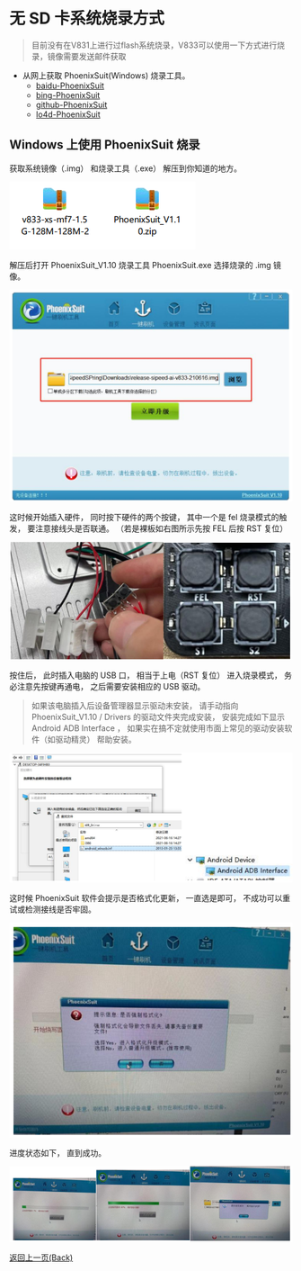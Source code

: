 # 无 SD 卡系统烧录方式

> 目前没有在V831上进行过flash系统烧录，V833可以使用一下方式进行烧录，镜像需要发送邮件获取

- 从网上获取 PhoenixSuit(Windows) 烧录工具。
  - [baidu-PhoenixSuit](https://www.baidu.com/s?wd=PhoenixSuit)
  - [bing-PhoenixSuit](https://www.bing.com/search?q=PhoenixSuit&FORM=BESBTB&mkt=zh-CN) 
  - [github-PhoenixSuit](https://github.com/colorfulshark/PhoenixSuit)
  - [lo4d-PhoenixSuit](https://phoenixsuit.en.lo4d.com/windows)

## Windows 上使用 PhoenixSuit 烧录

获取系统镜像（.img） 和烧录工具（.exe） 解压到你知道的地方。

![](./../img/no_sd_flash.png)

解压后打开 PhoenixSuit_V1.10 烧录工具 PhoenixSuit.exe 选择烧录的 .img 镜像。

![](./../img/no_sd_flash_1.png)

这时候开始插入硬件， 同时按下硬件的两个按键， 其中一个是 fel 烧录模式的触发， 要注意接线头是否联通。 （若是裸板如右图所示先按 FEL 后按 RST 复位）

![](./../img/no_sd_flash_2.png)

按住后， 此时插入电脑的 USB 口， 相当于上电（RST 复位） 进入烧录模式， 务必注意先按键再通电， 之后需要安装相应的 USB 驱动。

> 如果该电脑插入后设备管理器显示驱动未安装， 请手动指向 PhoenixSuit_V1.10 / Drivers 的驱动文件夹完成安装， 安装完成如下显示 Android ADB Interface ， 如果实在搞不定就使用市面上常见的驱动安装软件（如驱动精灵） 帮助安装。

![](./../img/no_sd_flash_3.png)

这时候 PhoenixSuit 软件会提示是否格式化更新， 一直选是即可， 不成功可以重试或检测接线是否牢固。

![](./../img/no_sd_flash_4.png)

进度状态如下， 直到成功。

![](./../img/no_sd_flash_5.png)


<a href="#" onClick="javascript :history.back(-1);">返回上一页(Back)</a>


